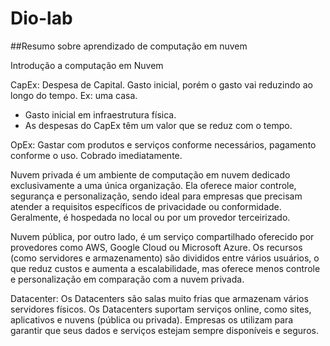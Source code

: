 # Dio-lab
##Resumo sobre aprendizado de computação em nuvem

Introdução a computação em Nuvem

CapEx: Despesa de Capital. Gasto inicial, porém o gasto vai reduzindo ao longo do tempo. Ex: uma casa.
- Gasto inicial em infraestrutura física.
- As despesas do CapEx têm um valor que se reduz com o tempo.

OpEx: Gastar com produtos e serviços conforme necessários, pagamento conforme o uso. Cobrado imediatamente.

Nuvem privada é um ambiente de computação em nuvem dedicado exclusivamente a uma única organização. Ela oferece maior controle, segurança e personalização, sendo ideal para empresas que precisam atender a requisitos específicos de privacidade ou conformidade. Geralmente, é hospedada no local ou por um provedor terceirizado.

Nuvem pública, por outro lado, é um serviço compartilhado oferecido por provedores como AWS, Google Cloud ou Microsoft Azure. Os recursos (como servidores e armazenamento) são divididos entre vários usuários, o que reduz custos e aumenta a escalabilidade, mas oferece menos controle e personalização em comparação com a nuvem privada.

Datacenter: Os Datacenters são salas muito frias que armazenam vários servidores físicos. Os Datacenters suportam serviços online, como sites, aplicativos e nuvens (pública ou privada). Empresas os utilizam para garantir que seus dados e serviços estejam sempre disponíveis e seguros.
